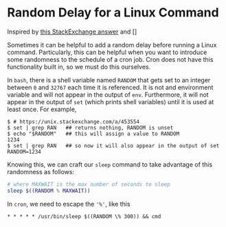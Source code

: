 # Random Delay for a Linux Command

Inspired by [this StackExchange answer](https://serverfault.com/a/347583) and []

Sometimes it can be helpful to add a random delay before running a Linux command. Particularly, this can be helpful when you want to introduce some randomness to the schedule of a cron job. Cron does not have this functionality built in, so we must do this ourselves.

In `bash`, there is a shell variable named `RANDOM` that gets set to an integer between `0` and `32767` each time it is referenced. It is not and environment variable and will not appear in the output of `env`. Furthermore, it will not appear in the output of `set` (which prints shell variables) until it is used at least once. For example,

```console
$ # https://unix.stackexchange.com/a/453554
$ set | grep RAN   ## returns nothing, RANDOM is unset
$ echo "$RANDOM"   ## this will assign a value to RANDOM
1234
$ set | grep RAN   ## so now it will also appear in the output of set 
RANDOM=1234
```

Knowing this, we can craft our `sleep` command to take advantage of this randomness as follows:

```bash
# where MAXWAIT is the max number of seconds to sleep
sleep $((RANDOM % MAXWAIT)) 
```

In `cron`, we need to escape the `'%'`, like this

```cron
* * * * * /usr/bin/sleep $((RANDOM \% 300)) && cmd
```

